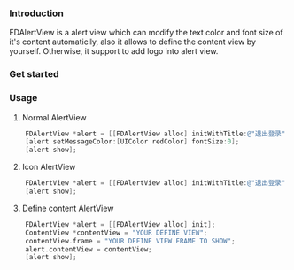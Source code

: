 ### Introduction
FDAlertView is a alert view which can modify the text color and font size of it's content automaticlly, also it allows to define the content view by yourself. Otherwise, it support to add logo into alert view.

### Get started
	

### Usage
1. Normal AlertView

```Objective-C
    FDAlertView *alert = [[FDAlertView alloc] initWithTitle:@"退出登录" icon:nil message:@"确定退出登录吗？" delegate:self buttonTitles:@"确定", @"取消", nil];
    [alert setMessageColor:[UIColor redColor] fontSize:0];
    [alert show];
```

2. Icon AlertView

```Objective-C
	FDAlertView *alert = [[FDAlertView alloc] initWithTitle:@"退出登录" icon:[UIImage imageNamed:@"exclamation-icon"] message:@"你确定退出登录吗？" delegate:self buttonTitles:@"确定", @"取消", nil];
    [alert show];
```

3. Define content AlertView
```Objective-C
	FDAlertView *alert = [[FDAlertView alloc] init];
    ContentView *contentView = "YOUR DEFINE VIEW";
    contentView.frame = "YOUR DEFINE VIEW FRAME TO SHOW";
    alert.contentView = contentView;
    [alert show];
```